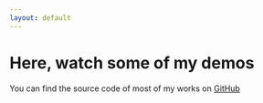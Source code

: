 ```yaml
---
layout: default
---
```

# Here, watch some of my demos

You can find the source code of most of my works on [GitHub](https://github.com/kusma)
